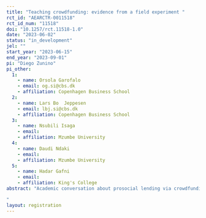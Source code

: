 ```yaml
---
title: "Teaching crowdfunding: evidence from a field experiment "
rct_id: "AEARCTR-0011518"
rct_id_num: "11518"
doi: "10.1257/rct.11518-1.0"
date: "2023-06-02"
status: "in_development"
jel: ""
start_year: "2023-06-15"
end_year: "2023-09-01"
pi: "Diego Zunino"
pi_other:
  1:
    - name: Orsola Garofalo
    - email: og.si@cbs.dk
    - affiliation: Copenhagen Business School
  2:
    - name: Lars Bo  Jeppesen
    - email: lbj.si@cbs.dk
    - affiliation: Copenhagen Business School
  3:
    - name: Nsubili Isaga
    - email: 
    - affiliation: Mzumbe University
  4:
    - name: Daudi Ndaki
    - email: 
    - affiliation: Mzumbe University
  5:
    - name: Hadar Gafni
    - email: 
    - affiliation: King's College
abstract: "Academic conversation about prosocial lending via crowdfunding platforms assumes that lenders and borrowers interact directly. Yet, the major platform for crowdfunding prosocial loans relies on partner institutions that manage the process on behalf of the borrowers. In this study, we test whether borrowers could be trained in more autonomous management of their campaign. Using a randomized control trial, we measure the marginal impact of adding crowdfunding training to group of waitlisted borrowers at a government-sponsored organization for small and medium enterprises in Tanzania. Treatment groups received a baseline training about basic managerial and financial accounting, as well as a crowdfunding training session during a workshop day to prepare the campaign. Control groups only received the baseline training. 
"
layout: registration
---
```


